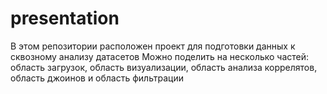 # presentation
В этом репозитории расположен проект для подготовки данных к сквозному анализу датасетов
Можно поделить на несколько частей: область загрузок, область визуализации, область анализа коррелятов, область джоинов и область фильтрации
